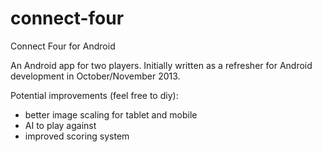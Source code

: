 connect-four
============

Connect Four for Android

An Android app for two players. 
Initially written as a refresher for Android development in October/November 2013.

Potential improvements (feel free to diy):
* better image scaling for tablet and mobile
* AI to play against
* improved scoring system
